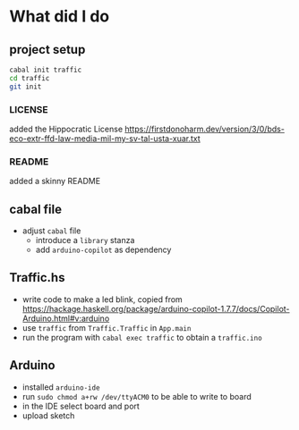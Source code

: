# What did I do

## project setup

```bash
cabal init traffic
cd traffic
git init
```

### LICENSE

added the Hippocratic License https://firstdonoharm.dev/version/3/0/bds-eco-extr-ffd-law-media-mil-my-sv-tal-usta-xuar.txt

### README

added a skinny README

## cabal file

- adjust `cabal` file
  - introduce a `library` stanza
  - add `arduino-copilot` as dependency

## Traffic.hs

- write code to make a led blink, copied from https://hackage.haskell.org/package/arduino-copilot-1.7.7/docs/Copilot-Arduino.html#v:arduino
- use `traffic` from `Traffic.Traffic` in `App.main`
- run the program with `cabal exec traffic` to obtain a `traffic.ino`

## Arduino

- installed `arduino-ide`
- run `sudo chmod a+rw /dev/ttyACM0` to be able to write to board
- in the IDE select board and port
- upload sketch
